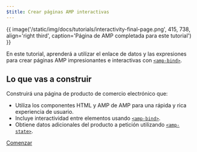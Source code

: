 ```yaml
---
$title: Crear páginas AMP interactivas
---
```


{{ image('/static/img/docs/tutorials/interactivity-final-page.png', 415, 738, align='right third', caption='Página de AMP completada para este tutorial') }}

En este tutorial, aprenderá a utilizar el enlace de datos y las expresiones para crear páginas AMP impresionantes e interactivas con  [`<amp-bind>`](/es/docs/reference/components/amp-bind.html).

## Lo que vas a construir

Construirá una página de producto de comercio electrónico que:

- Utiliza los componentes HTML y AMP de AMP para una rápida y rica experiencia de usuario.
- Incluye interactividad entre elementos usando [`<amp-bind>`](/es/docs/reference/components/amp-bind.html).
- Obtiene datos adicionales del producto a petición utilizando [`<amp-state>`](/es/docs/reference/components/amp-bind.html#state).


<div class="prev-next-buttons">
<a class="button" href="/es/docs/interaction_dynamic/interactivity/prereqs-setup.html"><span class="arrow-next">Comenzar</span></a>
</div>
